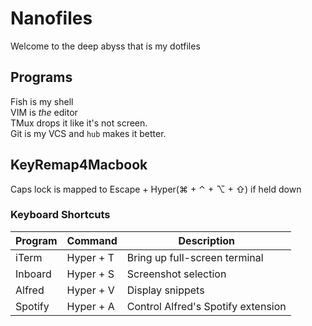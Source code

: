 # Nanofiles
Welcome to the deep abyss that is my dotfiles

## Programs
Fish is my shell  
VIM is _the_ editor  
TMux drops it like it's not screen.  
Git is my VCS and `hub` makes it better.  

## KeyRemap4Macbook
Caps lock is mapped to Escape + Hyper(⌘ + ⌃ + ⌥ + ⇧) if held down

### Keyboard Shortcuts
Program       | Command   | Description
------------- | --------- | -----------
iTerm         | Hyper + T | Bring up full-screen terminal
Inboard       | Hyper + S | Screenshot selection
Alfred        | Hyper + V | Display snippets
Spotify       | Hyper + A | Control Alfred's Spotify extension


